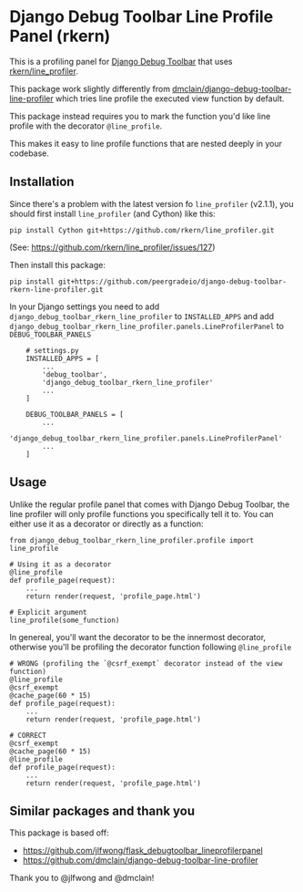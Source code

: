 Django Debug Toolbar Line Profile Panel (rkern)
===============================================

This is a profiling panel for [Django Debug Toolbar](https://github.com/django-debug-toolbar/django-debug-toolbar)
that uses [rkern/line_profiler](https://github.com/rkern/line_profiler).

This package work slightly differently from [dmclain/django-debug-toolbar-line-profiler](https://github.com/dmclain/django-debug-toolbar-line-profiler)
which tries line profile the executed view function by default.

This package instead requires you to mark the function you'd like line profile
with the decorator `@line_profile`.

This makes it easy to line profile functions that are nested deeply in your
codebase. 

Installation
------------

Since there's a problem with the latest version fo `line_profiler` (v2.1.1),
you should first install `line_profiler` (and Cython) like this:

    pip install Cython git+https://github.com/rkern/line_profiler.git

(See: <https://github.com/rkern/line_profiler/issues/127>)

Then install this package:

    pip install git+https://github.com/peergradeio/django-debug-toolbar-rkern-line-profiler.git

In your Django settings you need to add `django_debug_toolbar_rkern_line_profiler`
to `INSTALLED_APPS` and add `django_debug_toolbar_rkern_line_profiler.panels.LineProfilerPanel`
to `DEBUG_TOOLBAR_PANELS`


        # settings.py
        INSTALLED_APPS = [
            ...
            'debug_toolbar',
            'django_debug_toolbar_rkern_line_profiler'
            ...
        ]

        DEBUG_TOOLBAR_PANELS = [
            ...
            'django_debug_toolbar_rkern_line_profiler.panels.LineProfilerPanel'
            ...
        ]



Usage
-----

Unlike the regular profile panel that comes with Django Debug Toolbar, the
line profiler will only profile functions you specifically tell it to. You can
either use it as a decorator or directly as a function:

    from django_debug_toolbar_rkern_line_profiler.profile import line_profile

    # Using it as a decorator
    @line_profile
    def profile_page(request):
        ...
        return render(request, 'profile_page.html')

    # Explicit argument
    line_profile(some_function)

In genereal, you'll want the decorator to be the innermost decorator, otherwise
you'll be profiling the decorator function following `@line_profile`

    # WRONG (profiling the `@csrf_exempt` decorator instead of the view function)
    @line_profile
    @csrf_exempt
    @cache_page(60 * 15)
    def profile_page(request):
        ...
        return render(request, 'profile_page.html')

    # CORRECT
    @csrf_exempt
    @cache_page(60 * 15)
    @line_profile
    def profile_page(request):
        ...
        return render(request, 'profile_page.html')

Similar packages and thank you
------------------------------
This package is based off:

* <https://github.com/jlfwong/flask_debugtoolbar_lineprofilerpanel>
* <https://github.com/dmclain/django-debug-toolbar-line-profiler>

Thank you to @jlfwong and @dmclain!
